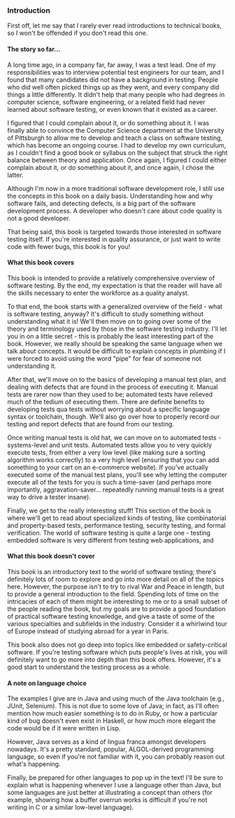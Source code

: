 ### Introduction

   First off, let me say that I rarely ever read introductions to technical books, so I won't be offended if you don't read this one.

#### The story so far...

   A long time ago, in a company far, far away, I was a test lead.  One of my responsibilities was to interview potential test engineers for our team, and I found that many candidates did not have a background in testing.  People who did well often picked things up as they went, and every company did things a little differently.  It didn't help that many people who had degrees in computer science, software engineering, or a related field had never learned about software testing, or even known that it existed as a career.

   I figured that I could complain about it, or do something about it.  I was finally able to convince the Computer Science department at the University of Pittsburgh to allow me to develop and teach a class on software testing, which has become an ongoing course.  I had to develop my own curriculum, as I couldn't find a good book or syllabus on the subject that struck the right balance between theory and application.  Once again, I figured I could either complain about it, or do something about it, and once again, I chose the latter.

   Although I'm now in a more traditional software development role, I still use the concepts in this book on a daily basis.  Understanding how and why software fails, and detecting defects, is a big part of the software development process.  A developer who doesn't care about code quality is not a good developer.

   That being said, this book is targeted towards those interested in software testing itself.  If you're interested in quality assurance, or just want to write code with fewer bugs, this book is for you!

#### What this book covers

   This book is intended to provide a relatively comprehensive overview of software testing.  By the end, my expectation is that the reader will have all the skills necessary to enter the workforce as a quality analyst.

   To that end, the book starts with a generalized overview of the field - what is software testing, anyway?  It's difficult to study something without understanding what it is!  We'll then move on to going over some of the theory and terminology used by those in the software testing industry.  I'll let you in on a little secret - this is probably the least interesting part of the book.  However, we really should be speaking the same language when we talk about concepts.  It would be difficult to explain concepts in plumbing if I were forced to avoid using the word "pipe" for fear of someone not understanding it.

   After that, we'll move on to the basics of developing a manual test plan, and dealing with defects that are found in the process of executing it.  Manual tests are rarer now than they used to be; automated tests have relieved much of the tedium of executing them.  There are definite benefits to developing tests qua tests without worrying about a specific language syntax or toolchain, though.  We'll also go over how to properly record our testing and report defects that are found from our testing.

   Once writing manual tests is old hat, we can move on to automated tests - systems-level and unit tests.  Automated tests allow you to very quickly execute tests, from either a very low level (like making sure a sorting algorithm works correctly) to a very high level (ensuring that you can add something to your cart on an e-commerce website).  If you've actually executed some of the manual test plans, you'll see why letting the computer execute all of the tests for you is such a time-saver (and perhaps more importantly, aggravation-saver... repeatedly running manual tests is a great way to drive a tester insane).

   Finally, we get to the really interesting stuff!  This section of the book is where we'll get to read about specialized kinds of testing, like combinatorial and property-based tests, performance testing, security testing, and formal verification.  The world of software testing is quite a large one - testing embedded software is very different from testing web applications, and

#### What this book doesn't cover

   This book is an introductory text to the world of software testing; there's definitely lots of room to explore and go into more detail on all of the topics here.  However, the purpose isn't to try to rival War and Peace in length, but to provide a general introduction to the field.  Spending lots of time on the intricacies of each of them might be interesting to me or to a small subset of the people reading the book, but my goals are to provide a good foundation of practical software testing knowledge, and give a taste of some of the various specialties and subfields in the industry.  Consider it a whirlwind tour of Europe instead of studying abroad for a year in Paris.

  This book also does not go deep into topics like embedded or safety-critical software.  If you're testing software which puts people's lives at risk, you will definitely want to go more into depth than this book offers.  However, it's a good start to understand the testing process as a whole.

#### A note on language choice

   The examples I give are in Java and using much of the Java toolchain (e.g., JUnit, Selenium).  This is not due to some love of Java; in fact, as I'll often mention how much easier something is to do in Ruby, or how a particular kind of bug doesn't even exist in Haskell, or how much more elegant the code would be if it were written in Lisp.

   However, Java serves as a kind of lingua franca amongst developers nowadays.  It's a pretty standard, popular, ALGOL-derived programming language, so even if you're not familiar with it, you can probably reason out what's happening.

   Finally, be prepared for other languages to pop up in the text!  I'll be sure to explain what is happening whenever I use a language other than Java, but some languages are just better at illustrating a concept than others (for example, showing how a buffer overrun works is difficult if you're not writing in C or a similar low-level language).